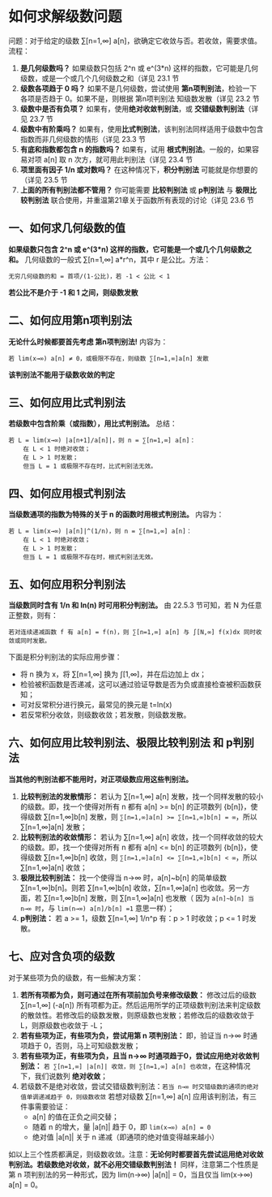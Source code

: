 # 如何求解级数问题
问题：对于给定的级数 ∑[n=1,∞] a[n]，欲确定它收敛与否。若收敛，需要求值。流程：

1. **是几何级数吗？** 如果级数只包括 2^n 或 e^(3*n) 这样的指数，它可能是几何级数，或是一个或几个几何级数之和（详见 23.1 节
2. **级数各项趋于 0 吗？** 如果不是几何级数，尝试使用 **第n项判别法**，检验一下各项是否趋于 0。如果不是，则根据 第n项判别法 知级数发散（详见 23.2 节
3. **级数中是否有负项？** 如果有，使用**绝对收敛判别法**，或 **交错级数判别法**（详见 23.7 节
4. **级数中有阶乘吗？** 如果有，使用**比式判别法**，该判别法同样适用于级数中包含指数而非几何级数的情形（详见 23.3 节
5. **有底和指数都包含 n 的指数吗？** 如果有，试用 **根式判别法**。一般的，如果容易对项 a[n] 取 n 次方，就可用此判别法（详见 23.4 节
6. **项里面有因子 1/n 或对数吗？** 在这种情况下，**积分判别法** 可能就是你想要的（详见 23.5 节
7. **上面的所有判别法都不管用？** 你可能需要 **比较判别法** 或 **p判别法** 与 **极限比较判别法** 联合使用，并重温第21章关于函数所有表现的讨论（详见 23.6 节

## 一、如何求几何级数的值
**如果级数只包含 2^n 或 e^(3*n) 这样的指数，它可能是一个或几个几何级数之和。**
几何级数的一般式  ∑[n=1,∞] a*r^n，其中 r 是公比。方法：
```
无穷几何级数的和 = 首项/(1-公比)，若 -1 < 公比 < 1
```
**若公比不是介于 -1 和 1 之间，则级数发散**

## 二、如何应用第n项判别法
**无论什么时候都要首先考虑 第n项判别法!** 内容为：
```
若 lim(x→∞) a[n] ≠ 0，或极限不存在，则级数 ∑[n=1,∞]a[n] 发散  
```
**该判别法不能用于级数收敛的判定**

## 三、如何应用比式判别法
**若级数中包含阶乘（或指数），用比式判别法。** 总结：
```
若 L = lim(x→∞) |a[n+1]/a[n]|，则 n = ∑[n=1,∞] a[n]：
    在 L < 1 时绝对收敛；
    在 L > 1 时发散；
    但当 L = 1 或极限不存在时，比式判别法无效。
```

## 四、如何应用根式判别法
**当级数通项的指数为特殊的关于 n 的函数时用根式判别法。** 内容为：
```
若 L = lim(x→∞) |a[n]|^(1/n)，则 n = ∑[n=1,∞] a[n]：
    在 L < 1 时绝对收敛；
    在 L > 1 时发散；
    但当 L = 1 或极限不存在时，根式判别法无效。
```

## 五、如何应用积分判别法
**当级数同时含有 1/n 和 ln(n) 时可用积分判别法。** 由 22.5.3 节可知，若 N 为任意正整数，则有：
```
若对连续递减函数 f 有 a[n] = f(n)，则 ∑[n=1,∞] a[n] 与 ∫[N,∞] f(x)dx 同时收敛或同时发散。
```
下面是积分判别法的实际应用步骤：
* 将 n 换为 x，将 ∑[n=1,∞] 换为 ∫[1,∞]，并在后边加上 dx；
* 检验被积函数是否递减，这可以通过验证导数是否为负或直接检查被积函数获知；
* 可对反常积分进行换元，最常见的换元是 t=ln(x)
* 若反常积分收敛，则级数收敛；若发散，则级数发散。

## 六、如何应用比较判别法、极限比较判别法 和 p判别法
**当其他的判别法都不能用时，对正项级数应用这些判别法。**

1. **比较判别法的发散情形：** 若认为 ∑[n=1,∞] a[n] 发散，找一个同样发散的较小的级数。即，找一个使得对所有 n 都有 a[n] >= b[n] 的正项数列 {b[n]}，使得级数 ∑[n=1,∞]b[n] 发散，则 ```∑[n=1,∞]a[n] >= ∑[n=1,∞]b[n] = ∞```，所以 ∑[n=1,∞]a[n] 发散；
2. **比较判别法的收敛情形：** 若认为 ∑[n=1,∞] a[n] 收敛，找一个同样收敛的较大的级数。即，找一个使得对所有 n 都有 a[n] <= b[n] 的正项数列 {b[n]}，使得级数 ∑[n=1,∞]b[n] 收敛，则 ```∑[n=1,∞]a[n] <= ∑[n=1,∞]b[n] < ∞```，所以 ∑[n=1,∞]a[n] 收敛；
3. **极限比较判别法：** 找一个使得当 n→∞ 时，a[n]~b[n] 的简单级数 ∑[n=1,∞]b[n]。则若 ∑[n=1,∞]b[n] 收敛，∑[n=1,∞]a[n] 也收敛。另一方面，若 ∑[n=1,∞]b[n] 发散，则 ∑[n=1,∞]a[n] 也发散（ 因为 ```a[n]~b[n] 当 n→∞ 时```，与 ```lim(n→∞) a[n]/b[n] =1``` 意思一样）；
4. **p判别法：** 若 a >= 1，级数 ∑[n=1,∞] 1/n^p 有：p > 1 时收敛；p <= 1 时发散。

## 七、应对含负项的级数
对于某些项为负的级数，有一些解决方案：

1. **若所有项都为负，则可通过在所有项前加负号来修改级数：** 修改过后的级数 ∑[n=1,∞] (-a[n]) 所有项都为正。然后运用所学的正项级数判别法来判定级数的散敛性。若修改后的级数发散，则原级数也发散；若修改后的级数收敛于 L，则原级数也收敛于 -L；
2. **若有些项为正，有些项为负，尝试用第 n 项判别法：** 即，验证当 n→∞ 时通项趋于 0，否则，马上可知级数发散；
3. **若有些项为正，有些项为负，且当 n→∞ 时通项趋于0，尝试应用绝对收敛判别法：** ```若 ∑[n=1,∞] |a[n]| 收敛，则 ∑[n=1,∞] a[n] 也收敛```，在这种情况下，我们说数列 **绝对收敛**；
4. 若级数不是绝对收敛，尝试交错级数判别法：```若当 n→∞ 时交错级数的通项的绝对值单调递减趋于 0，则级数收敛``` 若想对级数 ∑[n=1,∞] a[n] 应用该判别法，有三件事需要验证：
    * a[n] 的值在正负之间交替；
    * 随着 n 的增大，量 |a[n]| 趋于 0，即 ```lim(x→∞) a[n] = 0```
    * 绝对值 |a[n]| 关于 n 递减（即通项的绝对值变得越来越小）

如以上三个性质都满足，则级数收敛。注意：**无论何时都要首先尝试运用绝对收敛判别法。若级数绝对收敛，就不必用交错级数判别法！** 同样，注意第二个性质是第 n 项判别法的另一种形式，因为 lim(n→∞) |a[n]| = 0，当且仅当 lim(x→∞) a[n] = 0。
